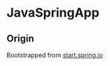# JavaSpringApp



## Origin

Bootstrapped from [start.spring.io](https://start.spring.io/#!type=maven-project&language=java&platformVersion=2.6.8-SNAPSHOT&packaging=jar&jvmVersion=11&groupId=com.example&artifactId=demo&name=demo&description=Demo%20project%20for%20Spring%20Boot&packageName=com.example.demo&dependencies=azure-support,azure-storage,azure-keyvault-secrets,sqlserver,azure-cosmos-db,azure-active-directory)

